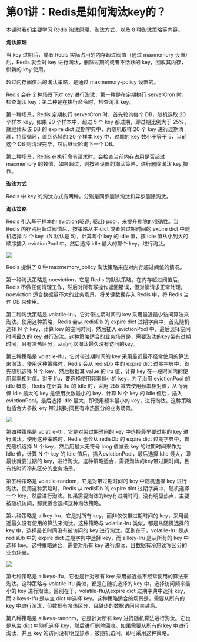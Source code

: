 # 第01讲：Redis是如何淘汰key的？

本课时我们主要学习 Redis 淘汰原理、淘汰方式、以及 8 种淘汰策略等内容。

**淘汰原理**

当 key 过期后，或者 Redis 实际占用的内存超过阀值（通过 maxmemory 设置）后，Redis 就会对 key 进行淘汰，删除过期的或者不活跃的 key，回收其内存，供新的 key 使用。

超过内存阀值后的淘汰策略，是通过 maxmemory-policy 设置的。

Redis 会在 2 种场景下对 key 进行淘汰，第一种是在定期执行 serverCron 时，检查淘汰 key；第二种是在执行命令时，检查淘汰 key。

第一种场景，Redis 定期执行 serverCron 时，首先轮询每个 DB，随机选取 20 个样本 key，如果 20 个样本中，超过 5 个 key 都过期，即过期比例大于 25%，就继续从该 DB 的 expire dict 过期字典中，再随机取样 20 个 key 进行过期清理，持续循环，直到选择的 20 个样本 key 中，过期的 key 数小于等于 5，当前这个 DB 则清理完毕，然后继续轮询下一个 DB。

第二种场景，Redis 在执行命令请求时。会检查当前内存占用是否超过 maxmemory 的数值，如果超过，则按照设置的淘汰策略，进行删除淘汰 key 操作。

**淘汰方式**

Redis 中 key 的淘汰方式有两种，分别是同步删除淘汰和异步删除淘汰。

**淘汰策略**

Redis 引入基于样本的 eviction(驱逐; 驱赶) pool，来提升剔除的准确性。当 Redis 内存占用超过阀值后，按策略从主 dict 或者带过期时间的 expire dict 中随机选择 N 个 key（N 默认是 5），计算每个 key 的 idle 值，按 idle 值从小到大的顺序插入 evictionPool 中，然后选择 idle 最大的那个 key，进行淘汰。

![](https://technotes.oss-cn-shenzhen.aliyuncs.com/2021/images/20201120091023.png)

Redis 提供了 8 种 maxmemory_policy 淘汰策略来应对内存超过阀值的情况。

第一种淘汰策略是 noeviction，它是 Redis 的默认策略。在内存超过阀值后，Redis 不做任何清理工作，然后对所有写操作返回错误，但对读请求正常处理。noeviction 适合数据量不大的业务场景，将关键数据存入 Redis 中，将 Redis 当作 DB 来使用。

第二种淘汰策略是 volatile-lru，它对带过期时间的 key 采用最近最少访问算法来淘汰。使用这种策略，Redis 会从 redisDb 的 expire dict 过期字典中，首先随机选择 N 个 key，计算 key 的空闲时间，然后插入 evictionPool 中，最后选择空闲时间最久的 key 进行淘汰。这种策略适合的业务场景是，需要淘汰的key带有过期时间，且有冷热区分，从而可以淘汰最久没有访问的key。

第三种策略是 volatile-lfu，它对带过期时间的 key 采用最近最不经常使用的算法来淘汰。使用这种策略时，Redis 会从 redisDb 中的 expire dict 过期字典中，首先随机选择 N 个 key，然后根据其 value 的 lru 值，计算 key 在一段时间内的使用频率相对值。对于 lfu，要选择使用频率最小的 key，为了沿用 evictionPool 的 idle 概念，Redis 在计算 lfu 的 Idle 时，采用 255 减去使用频率相对值，从而确保 Idle 最大的 key 是使用次数最小的 key，计算 N 个 key 的 Idle 值后，插入 evictionPool，最后选择 Idle 最大，即使用频率最小的 key，进行淘汰。这种策略也适合大多数 key 带过期时间且有冷热区分的业务场景。

![](https://technotes.oss-cn-shenzhen.aliyuncs.com/2021/images/20201120091030.png)

第四种策略是 volatile-ttl，它是对带过期时间的 key 中选择最早要过期的 key 进行淘汰。使用这种策略时，Redis 也会从 redisDb 的 expire dict 过期字典中，首先随机选择 N 个 key，然后用最大无符号 long 值减去 key 的过期时间来作为 Idle 值，计算 N 个 key 的 Idle 值后，插入evictionPool，最后选择 Idle 最大，即最快就要过期的 key，进行淘汰。这种策略适合，需要淘汰的key带过期时间，且有按时间冷热区分的业务场景。           

第五种策略是 volatile-random，它是对带过期时间的 key 中随机选择 key 进行淘汰。使用这种策略时，Redis 从 redisDb 的 expire dict 过期字典中，随机选择一个 key，然后进行淘汰。如果需要淘汰的key有过期时间，没有明显热点，主要被随机访问，那就适合选择这种淘汰策略。

第六种策略是 allkey-lru，它是对所有 key，而非仅仅带过期时间的 key，采用最近最久没有使用的算法来淘汰。这种策略与 volatile-lru 类似，都是从随机选择的 key 中，选择最长时间没有被访问的 key 进行淘汰。区别在于，volatile-lru 是从 redisDb 中的 expire dict 过期字典中选择 key，而 allkey-lru 是从所有的 key 中选择 key。这种策略适合，需要对所有 key 进行淘汰，且数据有冷热读写区分的业务场景。

![](https://technotes.oss-cn-shenzhen.aliyuncs.com/2021/images/20201120091038.png)

第七种策略是 allkeys-lfu，它也是针对所有 key 采用最近最不经常使用的算法来淘汰。这种策略与 volatile-lfu 类似，都是在随机选择的 key 中，选择访问频率最小的 key 进行淘汰。区别在于，volatile-flu从expire dict 过期字典中选择 key，而 allkeys-lfu 是从主 dict 中选择 key。这种策略适合的场景是，需要从所有的 key 中进行淘汰，但数据有冷热区分，且越热的数据访问频率越高。

第八种策略是 allkeys-random，它是针对所有 key 进行随机算法进行淘汰。它也是从主 dict 中随机选择 key，然后进行删除回收。如果需要从所有的 key 中进行淘汰，并且 key 的访问没有明显热点，被随机访问，即可采用这种策略。







